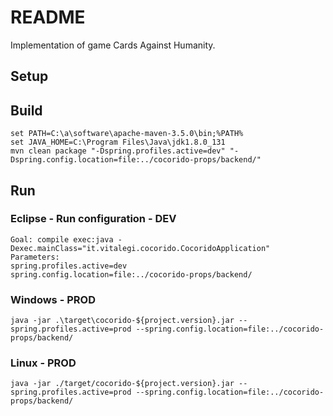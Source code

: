 # README

Implementation of game Cards Against Humanity.

## Setup

## Build

```
set PATH=C:\a\software\apache-maven-3.5.0\bin;%PATH%
set JAVA_HOME=C:\Program Files\Java\jdk1.8.0_131
mvn clean package "-Dspring.profiles.active=dev" "-Dspring.config.location=file:../cocorido-props/backend/"
```

## Run

### Eclipse - Run configuration - DEV

```
Goal: compile exec:java -Dexec.mainClass="it.vitalegi.cocorido.CocoridoApplication"
Parameters:
spring.profiles.active=dev
spring.config.location=file:../cocorido-props/backend/
```

### Windows - PROD

```
java -jar .\target\cocorido-${project.version}.jar --spring.profiles.active=prod --spring.config.location=file:../cocorido-props/backend/
```

### Linux - PROD

```
java -jar ./target/cocorido-${project.version}.jar --spring.profiles.active=prod --spring.config.location=file:../cocorido-props/backend/
```
